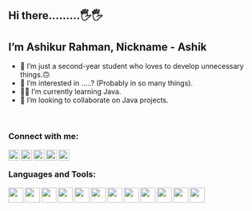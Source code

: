 ## Hi there.........🖐🖐

## I’m Ashikur Rahman, Nickname - Ashik

- 👊 I’m just a second-year student who loves to develop unnecessary things.🙃 
- 👀 I’m interested in .....? (Probably in so many things).
- 🐱‍👤 I’m currently learning Java.
- 💞️ I’m looking to collaborate on Java projects.

<br/>

### Connect with me:

[<img align="left" width="22px" src="https://cdn.jsdelivr.net/npm/simple-icons@3.13.0/icons/facebook.svg" />][facebook]
[<img align="left" width="22px" src="https://cdn.jsdelivr.net/npm/simple-icons@3.13.0/icons/gmail.svg" />][gmail]
[<img align="left" width="22px" src="https://cdn.jsdelivr.net/npm/simple-icons@3.13.0/icons/telegram.svg" />][telegram]
[<img align="left" width="22px" src="https://cdn.jsdelivr.net/npm/simple-icons@v3/icons/linkedin.svg" />][linkedin]
[<img align="left" width="22px" src="https://cdn.jsdelivr.net/npm/simple-icons@v3/icons/instagram.svg" />][instagram]

<br/>

### Languages and Tools:


<img align="left" width="30px" src="https://user-images.githubusercontent.com/81816852/136091626-bf095a24-34ca-4834-ade2-b77a2966d1d6.png" />
<img align="left" width="30px" src="https://user-images.githubusercontent.com/81816852/136091591-84f12e36-71a3-4b84-9e15-432f1f344241.png" />
<img align="left" width="30px" src="https://user-images.githubusercontent.com/81816852/136089019-e0aedce4-a883-4681-8880-1cd62155cb20.png" />
<img align="left" width="30px" src="https://user-images.githubusercontent.com/81816852/136091740-06f2bdb0-7b5e-414f-9c01-bcd25fa07cc9.png" />
<img align="left" width="30px" src="https://user-images.githubusercontent.com/81816852/136091820-ed6638d9-f714-4070-ab26-04257b5bd3e2.png" />
<img align="left" width="30px" src="https://user-images.githubusercontent.com/81816852/136091867-29d9bcc9-ac89-43f9-8c57-c0a5e510cf87.png" />
<img align="left" width="30px" src="https://user-images.githubusercontent.com/81816852/136091891-faac367e-0709-459e-8ce6-c1befd7abb03.png" />
<img align="left" width="30px" src="https://user-images.githubusercontent.com/81816852/136091928-1c97640d-9e4f-4208-8d32-a664937d3ae5.png" />
<img align="left" width="30px" src="https://user-images.githubusercontent.com/81816852/136091952-0e027220-2201-452d-9291-ce4c174cbcd7.png" />
<img align="left" width="30px" src="https://user-images.githubusercontent.com/81816852/136091994-dab02530-0d14-42df-8601-12721b51b0ec.png" />
<img align="left" width="30px" src="https://user-images.githubusercontent.com/81816852/136092019-ac868bd7-acae-4437-bb85-69e7bb2a43ea.png" />
<img align="left" width="30px" src="https://user-images.githubusercontent.com/81816852/136092042-9d48907b-1d4d-460c-a216-9cfc163ee9b0.png" />










[facebook]: https://www.facebook.com/ashik.rahman5757/
[gmail]: ashik.rahmanprc@gmail.com
[telegram]: https://t.me/ashik5757
[linkedin]: https://www.linkedin.com/signup
[instagram]: ashik_rahman77



